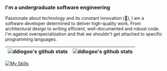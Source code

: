 ### I'm a undergraduate software engineering

Passionate about technology and its constant innovation (:rocket:), I am a software developer determined to deliver high-quality work. From architectural design to writing efficient, well-documented and robust code. I'm against overspecialization and that we shouldn't get attached to specific programming languages.

| ![ddiogoo's github stats](https://github-readme-stats.vercel.app/api?username=ddiogoo&show_icons=true&theme=dark&include_all_commits=true) | ![ddiogoo's github stats](https://github-readme-stats.vercel.app/api/top-langs/?username=ddiogoo&layout=compact&langs_count=8&theme=dark) |
|-----------------------------------------------------------------------------------------------------------------------------------------------|----------------------------------------------------------------------------------------------------------------------------------------------|

[![My Skills](https://skillicons.dev/icons?i=bash,java,go,py,cs,git,linux,flutter&theme=dark)](https://skillicons.dev)
